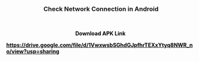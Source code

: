 <h3 style="text-align: center;">Check Network Connection in Android</h3>
<p style="text-align: center;">&nbsp;</p>
<p style="text-align: center;"><span style="color: #000000;"><span style="caret-color: #333399;"><strong>Download APK Link&nbsp;</strong></span></span></p>
<p style="text-align: left;"><span style="color: #000000;"><strong><a style="color: #000000;" title="APK" href="https://drive.google.com/file/d/1VwxwsbSG-hdGJpfhrTEXxYtyq8NWR_no/view?usp=sharing">https://drive.google.com/file/d/1VwxwsbSGhdGJpfhrTEXxYtyq8NWR_no/view?usp=sharing</a></strong></span></p>
